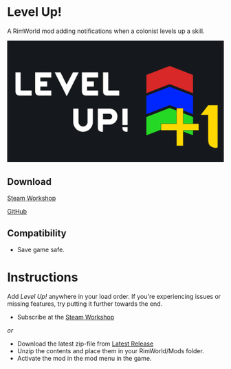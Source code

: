 # Level Up!

A RimWorld mod adding notifications when a colonist levels up a skill.

![](https://github.com/krafs/LevelUp/blob/master/About/Preview.png)


## Download
[Steam Workshop]()

[GitHub](https://github.com/krafs/LevelUp/releases)

## Compatibility
* Save game safe.

# Instructions
Add _Level Up!_ anywhere in your load order. If you're experiencing issues or missing features, try putting it further towards the end.
- Subscribe at the [Steam Workshop]()

 _or_

- Download the latest zip-file from [Latest Release](https://github.com/krafs/LevelUp/releases)
- Unzip the contents and place them in your RimWorld/Mods folder.
- Activate the mod in the mod menu in the game.

